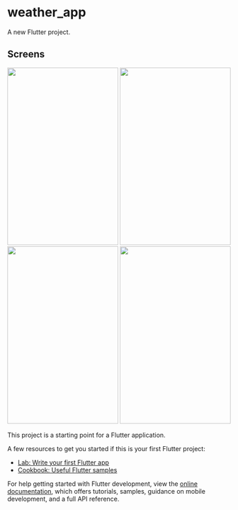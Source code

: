 # weather_app

A new Flutter project.

## Screens
<img src="https://github.com/user-attachments/assets/f14fa750-e321-48ed-a4a4-cb291e55495d" height=400 width=250/>
<img src="https://github.com/user-attachments/assets/31f2942d-0577-4aba-ab32-ba1dcd452c61" height=400 width=250/>
<img src="https://github.com/user-attachments/assets/a40a7b93-ce1e-4fcf-abc6-faadfc9ffe62" height=400 width=250/>
<img src="https://github.com/user-attachments/assets/7d761214-0f7c-45b2-8b29-d52616b7aa4c" height=400 width=250/>

This project is a starting point for a Flutter application.

A few resources to get you started if this is your first Flutter project:

- [Lab: Write your first Flutter app](https://docs.flutter.dev/get-started/codelab)
- [Cookbook: Useful Flutter samples](https://docs.flutter.dev/cookbook)

For help getting started with Flutter development, view the
[online documentation](https://docs.flutter.dev/), which offers tutorials,
samples, guidance on mobile development, and a full API reference.
